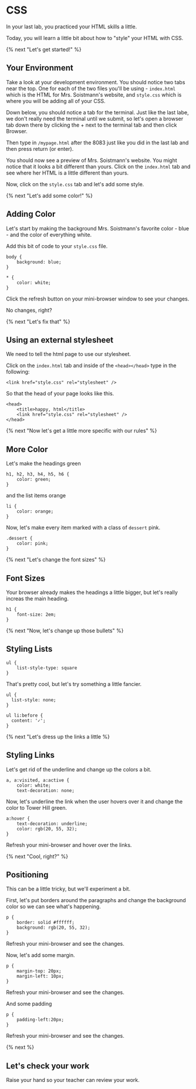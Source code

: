 # CSS

In your last lab, you practiced your HTML skills a little. 

Today, you will learn a little bit about how to "style" your HTML with CSS.

{% next "Let's get started!" %}

## Your Environment

Take a look at your development environment. You should notice two tabs near the top. One for each of the two files you'll be using - `index.html` which is the HTML for Mrs. Soistmann's website, and `style.css` which is where you will be adding all of your CSS.

Down below, you should notice a tab for the terminal. Just like the last labe, we don't really need the terminal until we submit, so let's open a browser tab down there by clicking the + next to the terminal tab and then click Browser.

Then type in `/mypage.html` after the 8083 just like you did in the last lab and then press return (or enter).

You should now see a preview of Mrs. Soistmann's website. You might notice that it looks a bit different than yours. Click on the `index.html` tab and see where her HTML is a little different than yours.

Now, click on the `style.css` tab and let's add some style.

{% next "Let's add some color!" %}

## Adding Color

Let's start by making the background Mrs. Soistmann's favorite color - blue - and the color of everything white.

Add this bit of code to your `style.css` file.

```
body {
    background: blue;
}

* {
    color: white;
}

```

Click the refresh button on your mini-browser window to see your changes.

No changes, right?

{% next "Let's fix that" %}

## Using an external stylesheet

We need to tell the html page to use our stylesheet.

Click on the `index.html` tab and inside of the `<head></head>` type in the following:

`<link href="style.css" rel="stylesheet" />`

So that the head of your page looks like this.

```
<head>
    <title>happy, html</title>
    <link href="style.css" rel="stylesheet" />
</head>
```

{% next "Now let's get a little more specific with our rules" %}

## More Color

Let's make the headings green

```
h1, h2, h3, h4, h5, h6 {
    color: green;
}
```

and the list items orange

```
li {
    color: orange;
}
```

Now, let's make every item marked with a class of `dessert` pink.

```
.dessert {
    color: pink;
}
```

{% next "Let's change the font sizes" %}

## Font Sizes

Your browser already makes the headings a little bigger, but let's really increas the main heading.

```
h1 {
    font-size: 2em;
}
```

{% next "Now, let's change up those bullets" %}

## Styling Lists

```
ul {
    list-style-type: square
}
```

That's pretty cool, but let's try something a little fancier.

```
ul {
  list-style: none;
}

ul li:before {
  content: '✓';
}
```

{% next "Let's dress up the links a little %}

## Styling Links

Let's get rid of the underline and change up the colors a bit.

```
a, a:visited, a:active {
    color: white;
    text-decoration: none;
```

Now, let's underline the link when the user hovers over it and change the color to Tower Hill green.

```
a:hover {
    text-decoration: underline;
    color: rgb(20, 55, 32);
}
```

Refresh your mini-browser and hover over the links.

{% next "Cool, right?" %}

## Positioning

This can be a little tricky, but we'll experiment a bit.

First, let's put borders around the paragraphs and change the background color so we can see what's happening.

```
p {
    border: solid #ffffff;
    background: rgb(20, 55, 32);
}
```

Refresh your mini-browser and see the changes.

Now, let's add some margin.

```
p {
    margin-top: 20px;
    margin-left: 10px;
}
```

Refresh your mini-browser and see the changes.

And some padding

```
p {
    padding-left:20px;
}
```

Refresh your mini-browser and see the changes.

{% next %}

## Let's check your work

Raise your hand so your teacher can review your work.


